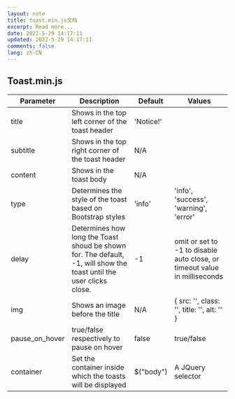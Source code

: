 ```yaml
---
layout: note
title: toast.min.js文档
excerpt: Read more...
date: 2022-5-29 14:17:11
updated: 2022-5-29 14:17:11
comments: false
lang: zh-CN
---
```


## Toast.min.js

| Parameter     |Description| Default | Values |
| ------------- |-----------| -------  |---------|
| title         | Shows in the top left corner of the toast header | 'Notice!'|        |
| subtitle      | Shows in the top right corner of the toast header | N/A      |        |
| content       | Shows in the toast body | N/A      |        |
| type          | Determines the style of the toast based on Bootstrap styles | 'info'   | 'info', 'success', 'warning', 'error' |
| delay         | Determines how long the Toast shoud be shown for.  The default, -1, will show the toast until the user clicks close. | -1 | omit or set to -1 to disable auto close, or timeout value in milliseconds
| img           | Shows an image before the title | N/A | { src: '', class: '', title: '', alt: '' }
| pause_on_hover| true/false respectively to pause on hover | false | true/false  |
| container     | Set the container inside which the toasts will be displayed | $("body") | A JQuery selector |
  
